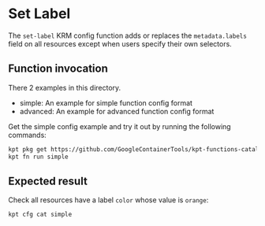 # Set Label

The `set-label` KRM config function adds or replaces the
`metadata.labels` field on all resources except when users specify
their own selectors.

## Function invocation

There 2 examples in this directory.

- simple: An example for simple function config format
- advanced: An example for advanced function config format

Get the simple config example and try it out by running the following commands:

```sh
kpt pkg get https://github.com/GoogleContainerTools/kpt-functions-catalog.git/examples/set-label/simple .
kpt fn run simple
```

## Expected result

Check all resources have a label `color` whose value is `orange`:

```sh
kpt cfg cat simple
```
